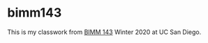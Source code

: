 # bimm143

This is my classwork from [BIMM 143](https://bioboot.github.io/bimm143_W20/lectures/#7) Winter 2020 at UC San Diego. 
